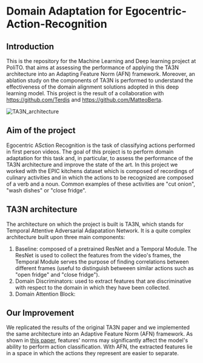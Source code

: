 
# Domain Adaptation for Egocentric-Action-Recognition

## Introduction
This is the repository for the Machine Learning and Deep learning project at PoliTO. that aims at assessing the performance of applying the TA3N architecture into an Adapting Feature Norm (AFN) framework. Moreover, an ablation study on the components of TA3N is performed to understand the effectiveness of the domain alignment solutions adopted in this deep learning model. This project is the result of a collaboration with https://github.com/Terdis and https://github.com/MatteoBerta.

![TA3N_architecture](https://user-images.githubusercontent.com/104196258/229546440-10a86381-6961-4af8-8386-0166031ff323.png)


## Aim of the project
Egocentric ASction Recognition is the task of classifying actions performed in first person videos. The goal of this project is to perform domain adaptation for this task and, in particular, to assess the performance of the TA3N architecture and improve the state of the art.
In this project we worked with the EPIC kitchens dataset which is composed of recordings of culinary activities and in which the actions to be recognized are composed of a verb and a noun. Common examples of these activities are "cut onion", "wash dishes" or "close fridge".



## TA3N architecture
The architecture on which the project is built is TA3N, which stands for Temporal Attentive Adversarial Adapatation Network. It is a quite complex architecture built upon three main components: 
1. Baseline: composed of a pretrained ResNet and a Temporal Module. The ResNet is used to collect the features from the video's frames, the Temporal Module serves the purpose of finding correlations between different frames (useful to distinguish betweeen similar actions such as "open fridge" and "close fridge").
2. Domain Discriminators: used to extract features that are discriminative with respect to the domain in which they have been collected.
3. Domain Attention Block:

## Our Improvement
We replicated the results of the original TA3N paper and we implemented the same architecture into an Adaptive Feature Norm (AFN) framework. As shown in 
[this paper](https://arxiv.org/pdf/1811.07456.pdf), features' norms may significantly affect the model's ability to perform action classification. With AFN, the extracted features lie in a space in which the actions they represent are easier to separate. 

